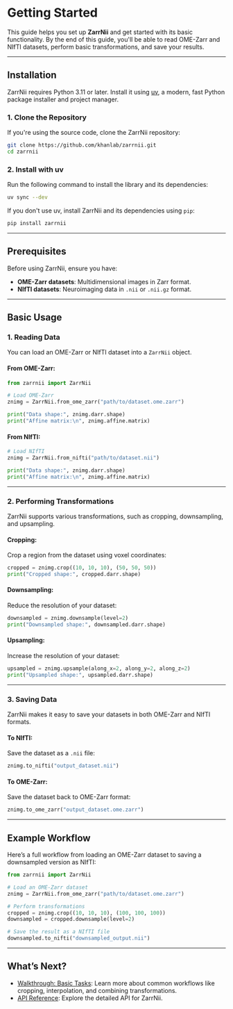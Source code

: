 # Getting Started

This guide helps you set up **ZarrNii** and get started with its basic functionality. By the end of this guide, you'll be able to read OME-Zarr and NIfTI datasets, perform basic transformations, and save your results.

---

## Installation

ZarrNii requires Python 3.11 or later. Install it using [uv](https://docs.astral.sh/uv/), a modern, fast Python package installer and project manager.

### **1. Clone the Repository**
If you're using the source code, clone the ZarrNii repository:
```bash
git clone https://github.com/khanlab/zarrnii.git
cd zarrnii
```

### **2. Install with uv**
Run the following command to install the library and its dependencies:
```bash
uv sync --dev
```

If you don't use uv, install ZarrNii and its dependencies using `pip`:
```bash
pip install zarrnii
```

---

## Prerequisites

Before using ZarrNii, ensure you have:
- **OME-Zarr datasets**: Multidimensional images in Zarr format.
- **NIfTI datasets**: Neuroimaging data in `.nii` or `.nii.gz` format.

---

## Basic Usage

### **1. Reading Data**

You can load an OME-Zarr or NIfTI dataset into a `ZarrNii` object.

#### **From OME-Zarr**:
```python
from zarrnii import ZarrNii

# Load OME-Zarr
znimg = ZarrNii.from_ome_zarr("path/to/dataset.ome.zarr")

print("Data shape:", znimg.darr.shape)
print("Affine matrix:\n", znimg.affine.matrix)
```

#### **From NIfTI**:
```python
# Load NIfTI
znimg = ZarrNii.from_nifti("path/to/dataset.nii")

print("Data shape:", znimg.darr.shape)
print("Affine matrix:\n", znimg.affine.matrix)
```

---

### **2. Performing Transformations**

ZarrNii supports various transformations, such as cropping, downsampling, and upsampling.

#### **Cropping**:
Crop a region from the dataset using voxel coordinates:
```python
cropped = znimg.crop((10, 10, 10), (50, 50, 50))
print("Cropped shape:", cropped.darr.shape)
```

#### **Downsampling**:
Reduce the resolution of your dataset:
```python
downsampled = znimg.downsample(level=2)
print("Downsampled shape:", downsampled.darr.shape)
```

#### **Upsampling**:
Increase the resolution of your dataset:
```python
upsampled = znimg.upsample(along_x=2, along_y=2, along_z=2)
print("Upsampled shape:", upsampled.darr.shape)
```

---

### **3. Saving Data**

ZarrNii makes it easy to save your datasets in both OME-Zarr and NIfTI formats.

#### **To NIfTI**:
Save the dataset as a `.nii` file:
```python
znimg.to_nifti("output_dataset.nii")
```

#### **To OME-Zarr**:
Save the dataset back to OME-Zarr format:
```python
znimg.to_ome_zarr("output_dataset.ome.zarr")
```

---

## Example Workflow

Here’s a full workflow from loading an OME-Zarr dataset to saving a downsampled version as NIfTI:

```python
from zarrnii import ZarrNii

# Load an OME-Zarr dataset
znimg = ZarrNii.from_ome_zarr("path/to/dataset.ome.zarr")

# Perform transformations
cropped = znimg.crop((10, 10, 10), (100, 100, 100))
downsampled = cropped.downsample(level=2)

# Save the result as a NIfTI file
downsampled.to_nifti("downsampled_output.nii")
```

---

## What’s Next?

- [Walkthrough: Basic Tasks](basic_tasks.md): Learn more about common workflows like cropping, interpolation, and combining transformations.
- [API Reference](../reference.md): Explore the detailed API for ZarrNii.

